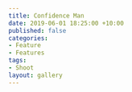 ```yaml
---
title: Confidence Man
date: 2019-06-01 18:25:00 +10:00
published: false
categories:
- Feature
- Features
tags:
- Shoot
layout: gallery
---
```


